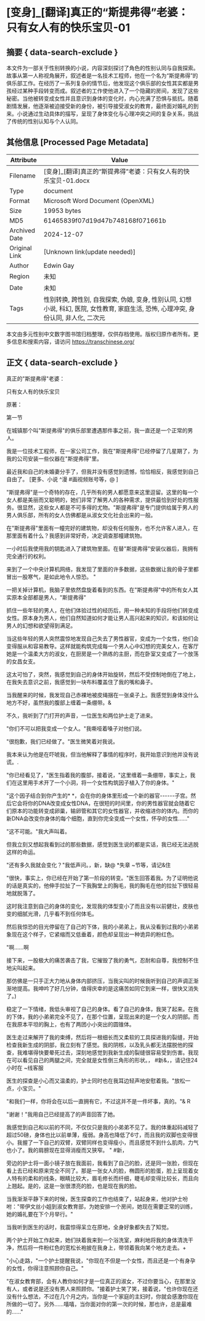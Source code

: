 # [变身]_[翻译]真正的“斯提弗得”老婆：只有女人有的快乐宝贝-01



## 摘要  { data-search-exclude }

<!-- tcd_abstract -->
本文件为一部关于性别转换的小说，内容深刻探讨了角色的性别认同与自我探索。故事从第一人称视角展开，叙述者是一名技术工程师，他在一个名为“斯提弗得”的俱乐部工作。在经历了一系列复杂的情节后，他发现这个俱乐部的女性其实都是男孩经过某种手段转变而成。叙述者的工作使他进入了一个隐藏的房间，发现了这些秘密。当他被转变成女性并且意识到身体的变化时，内心充满了恐惧与抵抗。随着剧情发展，他逐渐被迫接受新的身份，被引导接受淑女的教育，最终面对婚礼的到来。小说通过生动具体的描写，呈现了身体变化与心理冲突之间的复杂关系，挑战了传统的性别认知与个人认同。

<!-- tcd_abstract_end -->

## 其他信息 [Processed Page Metadata]

| Attribute       | Value                                  |
|-----------------|----------------------------------------|
| Filename        | [变身]_[翻译]真正的“斯提弗得”老婆：只有女人有的快乐宝贝-01.docx                             |
| Type            | document                                 |
| Format          | Microsoft Word Document (OpenXML)                               |
| Size            | 19953 bytes                           |
| MD5             | 61465839f07d19d47b748168f071661b                                  |
| Archived Date   | 2024-12-07                             |
| Original Link   | [Unknown link(update needed)]                         |
| Author          | Edwin Gay                               |
| Region          | 未知                               |
| Date            | 未知                                 |
| Tags            | 性别转换, 跨性别, 自我探索, 伪娘, 变身, 性别认同, 幻想小说, 科幻, 医院, 女性教育, 家庭生活, 恐怖, 心理冲突, 身份认同, 非人化, 二次元                                 |

本文由多元性别中文数字图书馆归档整理，仅供存档使用。版权归原作者所有。更多信息和搜索内容，请访问 <https://transchinese.org/>


## 正文 { data-search-exclude }

<!-- tcd_main_text -->
真正的"斯提弗得"老婆：

只有女人有的快乐宝贝

原著：

第一节

在城镇那个叫"斯提弗得"的俱乐部里遭遇那件事之前，我一直还是一个正常的男人。

我是一位技术工程师，在一家公司工作，我在"斯提弗得"已经停留了几星期了，为我的公司安装一些仪器在"斯提弗得"里。

最近我和自己的未婚妻分手了，但我并没有感觉到遗憾，恰恰相反，我感觉到自己自由了。 [更多、小说 ^漫 #画视频账号等，@ ]

"斯提弗得"是一个奇特的存在，几乎所有的男人都愿意来这里逗留。这里的每一个女人都是美丽而又聪明的，她们非常了解男人的各种需求，提供最恰到好处的性服务。很显然，这些女人都是不可多得的尤物。"斯提弗得"是专门提供给属于男人的男人俱乐部，所有的女人仿佛都是从淑女文化社会出来的一般。

在"斯提弗得"里面有一幢完好的建筑物，却没有任何服务，也不允许客人进入，在那里面有着什么？我感到非常好奇，决定调查那幢建筑物。

一小时后我使用我的钥匙进入了建筑物里面。在替"斯提弗得"安装仪器后，我拥有完全通行的权利。

来到了一个中央计算机网络，我发现了里面的许多数据，这些数据让我的骨子里都冒出一股寒气，是如此地令人惊恐。 "

一把关掉计算机，我脑子里依然盘旋着看到的东西。在"斯提弗得"中的所有女人其实原本全部都是男人，"斯提弗得"

抓住一些年轻的男人，在他们体验过性的经历后，用一种未知的手段将他们转变成女性。原本身为男人，他们自然知道如何才能让男人高兴起来的知识，和该如何让男人的幻想和欲望得到满足。

当这些年轻的男人突然震惊地发现自己失去了男性器官，变成为一个女性，他们会变得服从和容易教导。这样就能构筑完成每一个男人心中幻想的完美女人，在客厅她是一个温柔大方的淑女，在厨房是一个熟练的主厨，而在卧室又变成了一个放荡的女昌女支。

这太可怕了，突然，我感觉到自己的身体开始旋转，然后不受控制地倒在了地上，在我失去意识之前，我感觉到一块布料覆盖住了我的嘴和鼻子。

当我醒来的时候，我发现自己赤裸地被皮绳捆在一张桌子上。我感觉到身体没什么地方不好，虽然我的腹部上缠着一条绷带。&

不久，我听到了门打开的声音，一位医生和两位护士走了进来。

"你们不可以把我变成一个女人。"我嘶哑着嗓子对他们说。

"很抱歉，我们已经做了。"医生微笑着对我说。

我本来认为他是在吓唬我，但当他解释了事情的程序时，我开始意识到他并没有说谎。.

"你已经看见了，"医生指着我的腹部，接着说，"这里缠着一条绷带，事实上，我们在这里用手术开了一个小洞，将一个女性构筑因子植入了你的身体。"

"这个因子结合到你产生的* *，会在你的身体里形成一个新的器官------子宫。然后它会将你的DNA改变成女性DNA，在很短的时间里，你的男性器官就会随着它们原本的功能转变成卵巢，输卵管和其它的女性器官，并收缩进你的体内。而你的新DNA会改变你身体的每个细胞，直到你完全变成一个女性，怀孕的女性......"

"这不可能。"我大声叫着。

但我立刻又想起我看到过的那些数据，感觉到医生说的都是实话，我已经无法逃脱这样的命运。

"还有多久我就会变化？"我低声问。，新，缺@ *失章 ~节等，请记&住

"很快，事实上，你已经在开始了第一阶段的转变。"医生回答着我。为了证明他说的话是真实的，他伸手拉扯了一下我胸堂上的胸毛，我的胸毛在他的拉扯下很轻易地就脱落了。

这时我注意到自己的身体的变化，发现我的体型变小了而且没有以前健壮，皮肤也变的细腻光滑，几乎看不到任何体毛。

然后我惊恐的目光停留在了自己的下体，我的小弟弟上，我从没看到过我的小弟弟象现在这个样子，它紧缩而又低垂着，颜色却呈现出一种诡异的粉红色。

"啊......啊

接下来，一股极大的痛苦袭击了我，它摧毁了我的勇气，忍耐和自尊，我控制不住地尖叫起来。

那仿佛是一只手正大力地从身体内部挤压，当我尖叫的时候我听到自己的声调正渐渐地提高。我呻吟了好几分钟，值得庆幸的是这痛苦如同它到来一样，很快又消失了。)

稳定了一下情绪，我低头审视了自己的身体。看了自己的身体，我哭了起来。在我的下体，我的小弟弟完全不见了，在那个位置，呈现出来的是一个女人的阴部。而在我原本平坦的胸上，也有了两团小小突出的圆锥体。

医生走过来解开了我的束缚，然后将一根细长而又柔软的工具探进我的裂缝，开始检查我新生成的阴部，我立刻有了感觉。我的阴核，以及乳头都无法摆脱他的探查，我难堪得快要晕死过去，深刻地感觉到我新生成的裂缝很容易受到伤害。我现在可以看见自己的两腿之间，完全就是女性倒三角形的形状。， #新&，，请记住24小时在 ~线客服

医生的探查是小心而又温柔的，护士同时也在我耳边轻声地安慰着我。"放松一点，小宝贝。"

"和我们一样，你将会在以后一直拥有它，不过这并不是一件坏事，真的。"& R

"谢谢！"我用自己已经提高了的声音回答了她。

我感觉到自己和以前的不同，不仅仅只是我的小弟弟不见了。我的体重起码减轻了超过50磅，身体也比以前单薄，瘦弱。身高也降低了6寸，而且我的双脚也变得很小。我握了一下自己的双臂，双臂同样也变得瘦小，而且感觉不到什么肌肉，力气也小了。我的肩膀现在显得消瘦而又狭窄。 "
 #新，

旁边的护士将一面小镜子放在我面前，我看到了自己的脸，还是同一张脸，但现在看上去已经和原来完全不同了。那是一张女人的脸，椭圆形的脸蛋，脸上呈现着女人特有的柔和的线条，眼睛比较大，眉毛修长而纤细，睫毛却变得比较长，而且向上翘起。是的，这是一张很漂亮的脸，也是现在我的脸。

当我渐渐平静下来的时候，医生探查的工作也结束了，站起身来，他对护士吩咐："带伊文丝小姐到淑女教育部，为她安排一个房间，她现在需要正常的训练，她的婚礼要在下个月举行。"

当我听到医生的话时，我震惊得呆立在原地，全身好象都失去了知觉。

两个护士开始工作起来，她们扶着我来到一个浴洗室，麻利地将我的身体清洗干净，然后将一件粉红色的宽松长袍披在我身上，带领着我向某个地方走去。+

"小心走路，"一个护士提醒我说，"你现在不但是一个女性，而且还是一个有身孕的女性，你得注意照顾你自己。"

"在淑女教育部，会有人教你如何才是一位真正的淑女，不过你要当心，在那里没有人，或者说是还没有男人来照顾你。"接着护士笑了笑，接着说，"也许你现在还没有什么想法，不过在几个月之内，当你是一个家庭的主妇时，你就会感激你现在所做的一切了。另外......嘻嘻，当你面对你的第一次的时候，那也许，总是最难的......"
<!-- tcd_main_text_end -->

